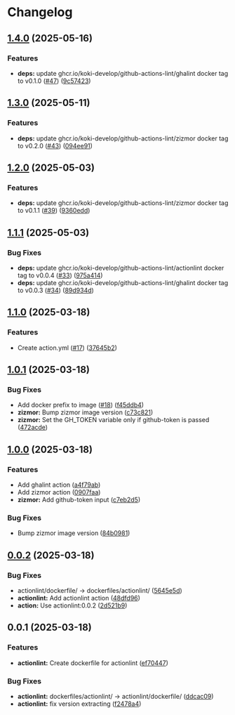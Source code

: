 # Changelog

## [1.4.0](https://github.com/koki-develop/github-actions-lint/compare/v1.3.0...v1.4.0) (2025-05-16)


### Features

* **deps:** update ghcr.io/koki-develop/github-actions-lint/ghalint docker tag to v0.1.0 ([#47](https://github.com/koki-develop/github-actions-lint/issues/47)) ([9c57423](https://github.com/koki-develop/github-actions-lint/commit/9c57423daedff443a8126762b34882d822ad08f9))

## [1.3.0](https://github.com/koki-develop/github-actions-lint/compare/v1.2.0...v1.3.0) (2025-05-11)


### Features

* **deps:** update ghcr.io/koki-develop/github-actions-lint/zizmor docker tag to v0.2.0 ([#43](https://github.com/koki-develop/github-actions-lint/issues/43)) ([094ee91](https://github.com/koki-develop/github-actions-lint/commit/094ee917baf2f33213c591ea9905565bc0de851e))

## [1.2.0](https://github.com/koki-develop/github-actions-lint/compare/v1.1.1...v1.2.0) (2025-05-03)


### Features

* **deps:** update ghcr.io/koki-develop/github-actions-lint/zizmor docker tag to v0.1.1 ([#39](https://github.com/koki-develop/github-actions-lint/issues/39)) ([9360edd](https://github.com/koki-develop/github-actions-lint/commit/9360edd398b4c5b3ac40fa42eec66a4deee13295))

## [1.1.1](https://github.com/koki-develop/github-actions-lint/compare/v1.1.0...v1.1.1) (2025-05-03)


### Bug Fixes

* **deps:** update ghcr.io/koki-develop/github-actions-lint/actionlint docker tag to v0.0.4 ([#33](https://github.com/koki-develop/github-actions-lint/issues/33)) ([975a414](https://github.com/koki-develop/github-actions-lint/commit/975a414c1dd810738a7a4e8dc0d6c55f6349c87d))
* **deps:** update ghcr.io/koki-develop/github-actions-lint/ghalint docker tag to v0.0.3 ([#34](https://github.com/koki-develop/github-actions-lint/issues/34)) ([89d934d](https://github.com/koki-develop/github-actions-lint/commit/89d934d12acc073f0a50248b625c2f8b38828c4a))

## [1.1.0](https://github.com/koki-develop/github-actions-lint/compare/v1.0.1...v1.1.0) (2025-03-18)


### Features

* Create action.yml ([#17](https://github.com/koki-develop/github-actions-lint/issues/17)) ([37645b2](https://github.com/koki-develop/github-actions-lint/commit/37645b205360642fa8be643a9ba6cafde4c006ff))

## [1.0.1](https://github.com/koki-develop/github-actions-lint/compare/v1.0.0...v1.0.1) (2025-03-18)


### Bug Fixes

* Add docker prefix to image ([#18](https://github.com/koki-develop/github-actions-lint/issues/18)) ([f45ddb4](https://github.com/koki-develop/github-actions-lint/commit/f45ddb44df6d546a1d49ac64e152ddd6cf49d83e))
* **zizmor:** Bump zizmor image version ([c73c821](https://github.com/koki-develop/github-actions-lint/commit/c73c821d7de70e7938798af79ddde8ccbfe616fb))
* **zizmor:** Set the GH_TOKEN variable only if github-token is passed ([472acde](https://github.com/koki-develop/github-actions-lint/commit/472acde010c065aaf782937e240c512319f77845))

## [1.0.0](https://github.com/koki-develop/github-actions-lint/compare/v0.0.2...v1.0.0) (2025-03-18)


### Features

* Add ghalint action ([a4f79ab](https://github.com/koki-develop/github-actions-lint/commit/a4f79ab6f681218a7c9257abeeafb81dcb4c2b34))
* Add zizmor action ([0907faa](https://github.com/koki-develop/github-actions-lint/commit/0907faacfabb34651985113f47da631efe5bfeb7))
* **zizmor:** Add github-token input ([c7eb2d5](https://github.com/koki-develop/github-actions-lint/commit/c7eb2d5f79cac7f37db1793cc360a12dbec23c01))


### Bug Fixes

* Bump zizmor image version ([84b0981](https://github.com/koki-develop/github-actions-lint/commit/84b0981789da294e166aa1af7a9420ded0bf4f98))

## [0.0.2](https://github.com/koki-develop/github-actions-lint/compare/v0.0.1...v0.0.2) (2025-03-18)


### Bug Fixes

* actionlint/dockerfile/ -&gt; dockerfiles/actionlint/ ([5645e5d](https://github.com/koki-develop/github-actions-lint/commit/5645e5d3dfbe4cc1975d895d52597b8412cf85d8))
* **actionlint:** Add actionlint action ([48dfd96](https://github.com/koki-develop/github-actions-lint/commit/48dfd9642def1f3cebdc7bfcbfb25df46ba92288))
* **action:** Use actionlint:0.0.2 ([2d521b9](https://github.com/koki-develop/github-actions-lint/commit/2d521b94c0d6f98eb6cbd131a48349cc0a159c67))

## 0.0.1 (2025-03-18)


### Features

* **actionlint:** Create dockerfile for actionlint ([ef70447](https://github.com/koki-develop/github-actions-lint/commit/ef70447b0ca796b89d82999e14273949df39a471))


### Bug Fixes

* **actionlint:** dockerfiles/actionlint/ -&gt; actionlint/dockerfile/ ([ddcac09](https://github.com/koki-develop/github-actions-lint/commit/ddcac097625819aaf40c56ca54409d2ab4e03bcd))
* **actionlint:** fix version extracting ([f2478a4](https://github.com/koki-develop/github-actions-lint/commit/f2478a494c8fd2cab84c848d78c65acea74eb369))
